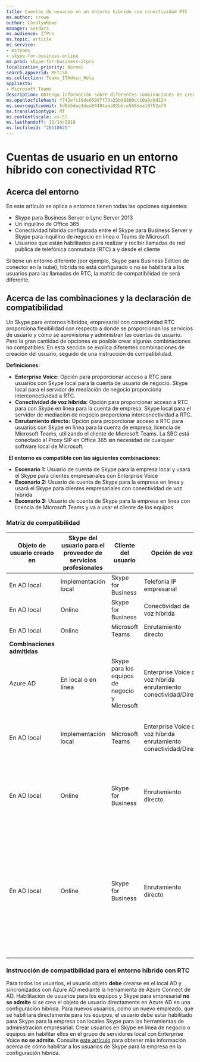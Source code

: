 ```yaml
---
title: Cuentas de usuario en un entorno híbrido con conectividad RTC
ms.author: crowe
author: CarolynRowe
manager: serdars
ms.audience: ITPro
ms.topic: article
ms.service:
- msteams
- skype-for-business-online
ms.prod: skype-for-business-itpro
localization_priority: Normal
search.appverid: MET150
ms.collection: Teams_ITAdmin_Help
appliesto:
- Microsoft Teams
description: Obtenga información sobre diferentes combinaciones de creación de usuarios y qué combinaciones son compatibles o no compatibles.
ms.openlocfilehash: f742efc18de05997f73a33b96800cc10a9a9d124
ms.sourcegitcommit: 5d8b5dee1dea84494aea92bbce568dea10752af9
ms.translationtype: MT
ms.contentlocale: es-ES
ms.lasthandoff: 11/14/2018
ms.locfileid: "26510625"
---
```

# <a name="user-accounts-in-a-hybrid-environment-with-pstn-connectivity"></a>Cuentas de usuario en un entorno híbrido con conectividad RTC

## <a name="about-the-environment"></a>Acerca del entorno

En este artículo se aplica a entornos tienen todas las opciones siguientes: 
 
- Skype para Business Server o Lync Server 2013 
- Un inquilino de Office 365 
- Conectividad híbrida configurada entre el Skype para Business Server y Skype para inquilino de negocio en línea o Teams de Microsoft 
- Usuarios que están habilitados para realizar y recibir llamadas de red pública de telefónica conmutada (RTC) a y desde el cliente

 
Si tiene un entorno diferente (por ejemplo, Skype para Business Edition de conector en la nube), híbrida no está configurado o no se habilitará a los usuarios para las llamadas de RTC, la matriz de compatibilidad de será diferente.  

## <a name="about-the-combinations-and-the-supportability-statement"></a>Acerca de las combinaciones y la declaración de compatibilidad  

Un Skype para entornos híbridos, empresarial con conectividad RTC proporciona flexibilidad con respecto a donde se proporcionan los servicios de usuario y cómo se aprovisiona y administran las cuentas de usuario. Pero la gran cantidad de opciones es posible crear algunas combinaciones no compatibles. En esta sección se explica diferentes combinaciones de creación del usuario, seguido de una instrucción de compatibilidad.


**Definiciones:**   
- **Enterprise Voice:** Opción para proporcionar acceso a RTC para usuarios con Skype local para la cuenta de usuario de negocio. Skype local para el servidor de mediación de negocio proporciona interconectividad a RTC.  
- **Conectividad de voz híbrida:** Opción para proporcionar acceso a RTC para con Skype en línea para la cuenta de empresa. Skype local para el servidor de mediación de negocio proporciona interconectividad a RTC. 
- **Enrutamiento directo:** Opción para proporcionar acceso a RTC para usuarios con Skype en línea para la cuenta de empresa, licencia de Microsoft Teams, utilizando el cliente de Microsoft Teams. La SBC está conectado al Proxy SIP en Office 365 sin necesidad de cualquier software local de Microsoft.

  
**El entorno es compatible con las siguientes combinaciones:**
- **Escenario 1:** Usuario de cuenta de Skype para la empresa local y usará el Skype para clientes empresariales con Enterprise Voice
- **Escenario 2:** Usuario de cuenta de Skype para la empresa en línea y usará el Skype para clientes empresariales con conectividad de voz híbrida
- **Escenario 3:** Usuario de cuenta de Skype para la empresa en línea con licencia de Microsoft Teams y va a usar el cliente de los equipos
 
### <a name="supportability-matrix"></a>Matriz de compatibilidad


|**Objeto de usuario creado en**  |**Skype del usuario para el proveedor de servicios profesionales**|**Cliente del usuario**|**Opción de voz**|**Compatible**|
|---------|---------|---------|---------|--------|
|En AD local| Implementación local |Skype for Business   | Telefonía IP empresarial   |Sí|
|En AD local|Online| Skype for Business  | Conectividad de voz híbrida   |Sí |
|En AD local|Online |Microsoft Teams |Enrutamiento directo  |Sí |
|**Combinaciones admitidas**    | |         |         |
|Azure AD| En local o en línea | Skype para los equipos de negocio y Microsoft|Enterprise Voice de voz híbrida enrutamiento conectividad/Direct  |No, debe crearse el objeto de usuario en AD local en primer lugar |
|En AD local  |Implementación local| Microsoft Teams| Enterprise Voice de voz híbrida enrutamiento conectividad/Direct   |No, el cliente de Microsoft Teams no es compatible con Skype local para la empresa |
|En AD local  |Online |Skype for Business | Enrutamiento directo  | No, Skype para Business client no es compatible con el enrutamiento directo  |
|En AD local  |Online |Skype for Business  | Enrutamiento directo  |No, el enrutamiento directo no es compatible con Skype para cliente de negocio y usuario debe estar habilitado para Enterprise Voice en Skype para la empresa en primer lugar  |
|   |         |         |         ||

### <a name="supportability-statement-for-the-hybrid-environment-with-pstn"></a>Instrucción de compatibilidad para el entorno híbrido con RTC

Para todos los usuarios, el usuario objeto **debe** crearse en el local AD y sincronizados con Azure AD mediante la herramienta de Azure Connect de AD. Habilitación de usuarios para los equipos y Skype para empresarial **no se admite** si se crea el objeto de usuario directamente en Azure AD en una configuración híbrida. Para nuevos usuarios, como un nuevo empleado, que se habilitará directamente para los equipos, el usuario debe estar habilitado para Skype para la empresa con locales Skype para las herramientas de administración empresarial. Crear usuarios en Skype en línea de negocio o equipos sin habilitar ellos en el grupo de servidores local con Enterprise Voice **no se admite**. Consulte [este artículo](https://docs.microsoft.com/skypeforbusiness/skype-for-business-hybrid-solutions/plan-your-phone-system-cloud-pbx-solution/enable-the-users-for-enterprise-voice-on-premises#special-considerations-when-enabling-users-for-enterprise-voice-on-premises) para obtener más información acerca de cómo habilitar a los usuarios de Skype para la empresa en la configuración híbrida.
